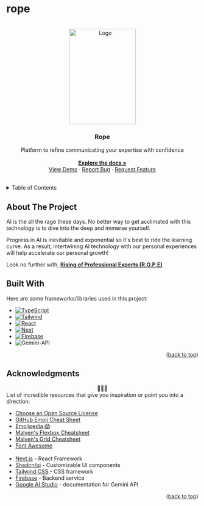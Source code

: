 # rope

<!-- PROJECT LOGO -->
<br />
<div align="center" id='readme-top'>
  <img src="https://images.stockcake.com/public/7/d/e/7de5e9f4-7e5a-4c29-b504-90cb82cfb0f5_large/mystical-chain-magic-stockcake.jpg" alt="Logo" target='blank' width="175" height="250" style=''>

  <h3 align="center">Rope</h3>

  <p align="center">
    Platform to refine communicating your expertise with confidence
    <br />
    <br />
    <a href="https://github.com/WackyChomp/rope"><strong>Explore the docs »</strong></a>
    <br />
    <a href="https://github.com/WackyChomp/rope">View Demo</a>
    ·
    <a href="https://github.com/WackyChomp/rope/issues">Report Bug</a>
    ·
    <a href="https://github.com/WackyChomp/rope/issues">Request Feature</a>
  </p>
</div>

<br />


<!-- TABLE OF CONTENTS -->
<details>
  <summary>Table of Contents</summary>
  <ol>
    <li><a href="#about-the-project">About The Project</a></li>
    <li><a href="#built-with">Built With</a></li>
    <li><a href="#acknowledgments">Acknowledgments</a></li>
    <!--<li><a href="#"></a></li>-->
    <!--<li><a href="#"></a></li>-->
  </ol>
</details>


## About The Project
AI is the all the rage these days. No better way to get acclimated with this technology is to dive into the deep and immerse yourself. 

Progress in AI is inevitable and exponential so it's best to ride the learning curve. As a result, intertwining AI technology with our personal experiences will help accelerate our personal growth!

Look no further with, <b><u>Rising of Professional Experts (R.O.P.E)</u></b>


<!-- BUILT WITH -->
## Built With
Here are some frameworks/libraries used in this project:
* [![TypeScript][TypeScript]][TypeScript-url]
* [![Tailwind][Tailwind.css]][Tailwind-url]
* [![React][React.js]][React-url]
* [![Next][Next.js]][Next-url]
* [![Firebase][Firebase]][Firebase-url]
* ![Gemini-API][Gemini-API]

<p align="right">(<a href="#readme-top">back to top</a>)</p>



<!-- ACKNOWLEDGMENTS -->
## Acknowledgments
<div align="center">🌟🤗🌟</div>
List of incredible resources that give you inspiration or point you into a direction:

* [Choose an Open Source License](https://choosealicense.com)
* [GitHub Emoji Cheat Sheet](https://www.webpagefx.com/tools/emoji-cheat-sheet)
* [Emojipedia 😱](https://emojipedia.org/smileys)
* [Malven's Flexbox Cheatsheet](https://flexbox.malven.co/)
* [Malven's Grid Cheatsheet](https://grid.malven.co/)
* [Font Awesome](https://fontawesome.com)
<br><br>
* [Next.js](https://nextjs.org/) - React Framework
* [Shadcn/ui](https://ui.shadcn.com/docs) - Customizable UI components
* [Tailwind CSS](https://tailwindcss.com/docs/installation) - CSS framework
* [Firebase](https://firebase.google.com/) - Backend service
* [Google AI Studio](https://aistudio.google.com/welcome) - documentation for Gemini API
<p align="right">(<a href="#readme-top">back to top</a>)</p>



<!-- Badges and URLs -->
[Next.js]: https://img.shields.io/badge/next.js-000000?style=for-the-badge&logo=nextdotjs&logoColor=white
[Next-url]: https://nextjs.org/
[TypeScript]: https://img.shields.io/badge/TypeScript-007ACC?style=for-the-badge&logo=typescript&logoColor=white
[TypeScript-url]: https://www.typescriptlang.org/

[React.js]: https://img.shields.io/badge/React-20232A?style=for-the-badge&logo=react&logoColor=61DAFB
[React-url]: https://reactjs.org/
[Tailwind.css]: https://img.shields.io/badge/Tailwind_CSS-38B2AC?style=for-the-badge&logo=tailwind-css&logoColor=white
[Tailwind-url]: https://tailwindcss.com/

[Firebase]: https://img.shields.io/badge/Firebase-%23FF6600.svg?style=for-the-badge&logo=firebase&logoColor=white
[Firebase-url]: https://firebase.google.com/
[Gemini-API]: https://img.shields.io/badge/Gemini-055B79?style=for-the-badge&logo=googlegemini&logoColor=white
[Gemini-url]: https://aistudio.google.com/welcome